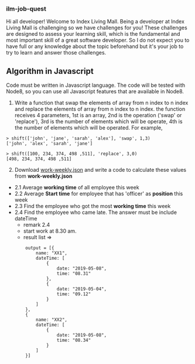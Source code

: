 ### ilm-job-quest

Hi all developer! Welcome to Index Living Mall. Being a developer at Index Living Mall is challenging so we have challenges for you! These challenges are designed to assess your learning skill, which is the fundamental and most important skill of a great software developer. So I do not expect you to have full or any knowledge about the topic beforehand but it's your job to try to learn and answer those challenges.

## Algorithm in Javascript
Code must be written in Javascript language. The code will be tested with Node8, so you can use all Javascript features that are available in Node8.

1. Write a function that swap the elements of array from n index to n index and replace the elements of array from n index to n index. the function receives 4 parameters, 1st is an array, 2nd is the operation ('swap' or 'replace'), 3rd is the number of elements which will be operate, 4th is the number of elements which will be operated. For example,

```
> shift(['john', 'jane', 'sarah', 'alex'], 'swap', 1,3)
['john', 'alex', 'sarah', 'jane']

> shift([100, 234, 374, 498 ,511], 'replace', 3,0)
[498, 234, 374, 498 ,511]
```

2. Download [work-weekly.json](https://github.com/indexlivingmall/ilm-job-quest/blob/master/work-weekly.json) and write a code to calculate these values from **work-weekly.json**
- 2.1 Average **working time** of all employee this week
- 2.2 Average **Start time** for employee that has 'officer' as **position** this week
- 2.3 Find the employee who got the most **working time** this week
- 2.4 Find the employee who came late. The answer must be include dateTime 
    * remark 2.4
    - start work at 8.30 am.
    - result list => 
    ```
        output = [{
            name: "XX1",
            dateTime: [
                {
                    date: "2019-05-08",
                    time: "08.31"
                },
                {
                    date: "2019-05-04",
                    time: "09.12"
                }
            ]
        },
        {
            name: "XX2",
            dateTime: [
                {
                    date: "2019-05-08",
                    time: "08.34"
                }
            ]
        }]
    ```